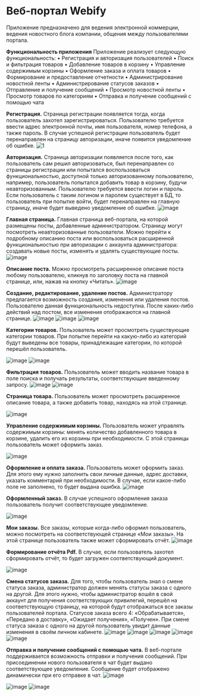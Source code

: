 # Веб-портал Webify
Приложение предназначено для ведения электронной коммерции, ведения новостного блога компании, общения между пользователями портала.

**Функциональность приложения**
Приложение реализует следующую функциональность:
• Регистрация и авторизация пользователей
•	Поиск и фильтрация товаров
•	Добавление товаров в корзину
•	Управление содержимым корзины
•	Оформление заказа и оплата товаров
•	Формирование и предоставление отчетности
•	Администрирование новостной ленты
•	Администрирование статусов заказов
•	Отправление и получение сообщений
•	Просмотр новостной ленты
•	Просмотр товаров по категориям
•	Отправка и получение сообщений с помощью чата

**Регистрация.**
Страница регистрации появляется тогда, когда пользователь захотел зарегистрироваться. 
Пользователю требуется ввести адрес электронной почты, имя пользователя, номер телефона, а также пароль. 
В случае успешной регистрации пользователь будет перенаправлен на страницу авторизации, иначе появится уведомление об ошибке.
![1](https://github.com/a-shdv/webify/assets/54847558/5e2f82a5-461a-43d4-bf61-1209c43e3f10)

**Авторизация.**
Страница авторизации появляется после того, как пользователь сам решил авторизоваться, был перенаправлен со страницы регистрации или попытался воспользоваться функциональностью,
доступной только авторизованному пользователю, например, пользователь попытался добавить товар в корзину, будучи неавторизованным. 
Пользователю требуется ввести логин и пароль. 
Если пользователь с таким логином и паролем существует в БД, то пользователь при попытке войти, будет перенаправлен на главную страницу, иначе будет выведено уведомление об ошибке.
![image](https://github.com/a-shdv/webify/assets/54847558/084d5d40-5ca2-4959-9506-1781d5c6c826)

**Главная страница.**
Главная страница веб-портала, на которой размещены посты, добавленные администратором. 
Страницу могут посмотреть неавторизованные пользователи. 
Можно перейти к подробному описанию поста или воспользоваться расширенной функциональностью при авторизации с аккаунта администратора: создавать новые посты, изменять и удалять существующие посты.
![image](https://github.com/a-shdv/webify/assets/54847558/142ea55d-8715-4c1c-9ea5-608998754eed)

**Описание поста.**
Можно просмотреть расширенное описание поста любому пользователю, кликнув по заголовку поста на главной странице, или, нажав на кнопку «Читать». 
![image](https://github.com/a-shdv/webify/assets/54847558/7ef714d7-f6f4-442f-9419-767721b3e6a5)
 
**Создание, редактирование, удаление постов.**
Администратору предлагается возможность создания, изменения или удаления постов. Пользователю данная функциональность недоступна. После каких-либо действий над постом, все изменения отображаются на главной странице.
![image](https://github.com/a-shdv/webify/assets/54847558/6a2026c5-b904-4cef-b27b-6f6771e1832e)
![image](https://github.com/a-shdv/webify/assets/54847558/ba932f67-ac3f-4a26-b6b6-9b107bee480f)
![image](https://github.com/a-shdv/webify/assets/54847558/88d5943c-d576-47bd-ae06-1ed29e72a5a4)

**Категории товаров.**
Пользователь может просмотреть существующие категории товаров. При попытке перейти на какую-либо из категорий будут выведены все товары, принадлежащие категории, по которой перешёл пользователь.

![image](https://github.com/a-shdv/webify/assets/54847558/882d7d75-65cb-40fd-ae5a-838769e4468a)
![image](https://github.com/a-shdv/webify/assets/54847558/6839006b-1d18-4105-a10a-f885ce63bb12)

**Фильтрация товаров.**
Пользователь может вводить название товара в поле поиска и получать результаты, соответствующие введенному запросу. 
![image](https://github.com/a-shdv/webify/assets/54847558/9efdce80-b7d9-4e26-a9f8-0281cfdb42da)
![image](https://github.com/a-shdv/webify/assets/54847558/d8f4a1da-683b-4f04-a717-434a648d63f4)

**Страница товара.**
Пользователь может просмотреть расширенное описание товара, а также добавить товар, находясь на этой странице.

![image](https://github.com/a-shdv/webify/assets/54847558/a92bc1f6-aab8-4436-aa20-ee305dee8b48)

**Управление содержимым корзины.**
Пользователь может управлять содержимым корзины: менять количество добавленного товара в корзине, удалить его из корзины при необходимости. С этой страницы пользователь может оформить заказ.

![image](https://github.com/a-shdv/webify/assets/54847558/77e3d187-dac4-4d82-aaec-3b9b72e93f7e)

**Оформление и оплата заказа.**
Пользователь может оформить заказ. Для этого ему нужно заполнить свои личные данные, адрес доставки, указать комментарий при необходимости. В случае, если какое-либо поле не заполнено, то будет выдана ошибка.
![image](https://github.com/a-shdv/webify/assets/54847558/02df5e37-618a-481a-9aaf-d8715fa90f94)

**Оформленный заказ.**
В случае успешного оформления заказа пользователь получит соответствующее уведомление.

![image](https://github.com/a-shdv/webify/assets/54847558/e421408d-9bea-4d60-b165-1bc272dff9d0)

**Мои заказы.**
Все заказы, которые когда-либо оформил пользователь, можно посмотреть на соответствующей странице «Мои заказы». На этой странице пользователь также может сформировать отчёт.
![image](https://github.com/a-shdv/webify/assets/54847558/fdf2a69f-69cc-4727-ba27-acc3a60bfc48)

**Формирование отчёта Pdf.**
В случае, если пользователь захотел сформировать отчёт, то будет загружен соответствующий документ.

![image](https://github.com/a-shdv/webify/assets/54847558/74c5a345-8208-4955-861a-f9f0abfd7dd8)

**Смена статусов заказа.**
Для того, чтобы пользователь знал о смене статуса заказа, администратор должен менять статусы заказа с одного на другой. Для этого нужно, чтобы администратор вошёл в свой аккаунт для получения соответствующих привилегий, перешёл на соответствующую страницу, на которой будут отображаться все заказы пользователей портала. Статусов заказа всего 4: «Обрабатывается», «Передано в доставку», «Ожидает получения», «Получен». При смене статуса заказа с одного на другой пользователь увидит данные изменения в своём личном кабинете.
![image](https://github.com/a-shdv/webify/assets/54847558/dd5c211f-90f4-481e-9605-22a47516e722)
![image](https://github.com/a-shdv/webify/assets/54847558/6f12b66a-2a33-46af-9694-320b5b490bf9)
![image](https://github.com/a-shdv/webify/assets/54847558/b1393a6a-efc6-4333-b27b-d7cecf8e2478)
![image](https://github.com/a-shdv/webify/assets/54847558/ab4b1237-63a3-4929-b113-56b2a5011b26)
![image](https://github.com/a-shdv/webify/assets/54847558/942b4aa9-c77a-4ed6-b9cd-464e54b2067c)

**Отправка и получение сообщений с помощью чата.**
В веб-портале поддерживается возможность отправки и получения сообщений. При присоединении нового пользователя в чат будет выдано соответствующее уведомление. Сообщение будет отображено динамически при его отправке в чат.
![image](https://github.com/a-shdv/webify/assets/54847558/667adba1-1aea-4a64-9b13-0d7b7210f5f7)

![image](https://github.com/a-shdv/webify/assets/54847558/22ad922d-c554-49ad-8995-2d790b92ee7d)
![image](https://github.com/a-shdv/webify/assets/54847558/d703d389-178e-426e-ab31-cf887cad3d1c)
